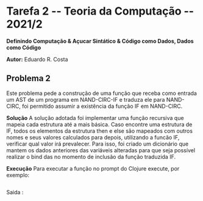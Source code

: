# Tarefa 2 -- Teoria da Computação -- 2021/2

**Definindo Computação & Açucar Sintático & Código como Dados, Dados como Código**

**Autor:** Eduardo R. Costa

## Problema 2
Este problema pede a construção de uma função que receba como entrada um AST de um programa 
em NAND-CIRC-IF e traduza ele para NAND-CIRC, foi permitido assumir a
existência da função IF em NAND-CIRC.

**Solução**
A solução adotada foi implementar uma função recursiva que mapeia cada estrutura até a mais básica.
Caso encontre uma estrutura de IF, todos os elementos da estrutura then e else são mapeados com outros
nomes e seus valores calculados para depois, utilizando a funcão IF, verificar qual valor irá prevalecer.
Para isso, foi criado um dicionário que mantem os dados anteriores das variáveis alteradas para que seja
possível realizar o bind das no momento de inclusão da função traduzida IF.

**Execução**
Para executar a função no prompt do Clojure execute, por exemplo:

````

````

Saida
:
````

````
